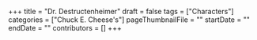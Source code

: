 +++
title = "Dr. Destructenheimer"
draft = false
tags = ["Characters"]
categories = ["Chuck E. Cheese's"]
pageThumbnailFile = ""
startDate = ""
endDate = ""
contributors = []
+++
